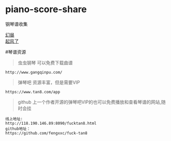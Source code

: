 # piano-score-share
钢琴谱收集

[幻昼](https://github.com/yang9uang/piano-score-share/blob/master/%E8%B5%B7%E9%A3%8E%E4%BA%86/%E8%B5%B7%E9%A3%8E%E4%BA%86%EF%BC%88%E7%8B%AC%E5%A5%8F%E7%89%88%EF%BC%89%EF%BC%8C%E8%B5%B7%E9%A3%8E%E4%BA%86%EF%BC%88%E7%8B%AC%E5%A5%8F%E7%89%88%EF%BC%89%E9%92%A2%E7%90%B4%E8%B0%B1%EF%BC%8C%E8%B5%B7%E9%A3%8E%E4%BA%86%EF%BC%88%E7%8B%AC%E5%A5%8F%E7%89%88%EF%BC%89%E9%92%A2%E7%90%B4%E8%B0%B1%E7%BD%91%EF%BC%8C%E8%B5%B7%E9%A3%8E%E4%BA%86%EF%BC%88%E7%8B%AC%E5%A5%8F%E7%89%88%EF%BC%89%E9%92%A2%E7%90%B4%E8%B0%B1%E5%A4%A7%E5%85%A8%EF%BC%8C%E8%99%AB%E8%99%AB%E9%92%A2%E7%90%B4%E8%B0%B1%E4%B8%8B%E8%BD%BD-www.gangqinpu.com.pdf)\
[起风了](https://github.com/yang9uang/piano-score-share/blob/master/%E5%B9%BB%E6%98%BC/Illusionary%20Daytime.pdf)


#琴谱资源
> 虫虫钢琴 可以免费下载曲谱 
```http request
http://www.gangqinpu.com/
```
> 弹琴吧 资源丰富，但是需要VIP
```http request
https://www.tan8.com/app
```
> github 上一个作者开源的弹琴吧VIP的也可以免费播放和查看琴谱的网站,随时会挂
```http request
线上地址:
http://118.190.146.89:8090/fucktan8.html
github地址：
https://github.com/fengxxc/fuck-tan8
```
